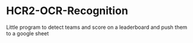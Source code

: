 # HCR2-OCR-Recognition
Little program to detect teams and score on a leaderboard and push them to a google sheet
